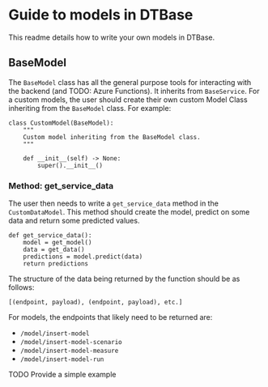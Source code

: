 # Guide to models in DTBase

This readme details how to write your own models in DTBase.

## BaseModel

The `BaseModel` class has all the general purpose tools for interacting with the backend (and TODO: Azure Functions). It inherits from `BaseService`.
For a custom models, the user should create their own custom Model Class inheriting from the `BaseModel` class.
For example:

```
class CustomModel(BaseModel):
    """
    Custom model inheriting from the BaseModel class.
    """

    def __init__(self) -> None:
        super().__init__()
```

### Method: get_service_data

The user then needs to write a `get_service_data` method in the `CustomDataModel`. This method should create the model, predict on some data and return some predicted values.

```
def get_service_data():
    model = get_model()
    data = get_data()
    predictions = model.predict(data)
    return predictions
```

The structure of the data being returned by the function should be as follows:

```
[(endpoint, payload), (endpoint, payload), etc.]
```
For models, the endpoints that likely need to be returned are:

- `/model/insert-model`
- `/model/insert-model-scenario`
- `/model/insert-model-measure`
- `/model/insert-model-run`

TODO Provide a simple example
